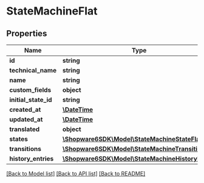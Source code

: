 # StateMachineFlat

## Properties
Name | Type | Description | Notes
------------ | ------------- | ------------- | -------------
**id** | **string** |  | [optional] 
**technical_name** | **string** |  | 
**name** | **string** |  | 
**custom_fields** | **object** |  | [optional] 
**initial_state_id** | **string** |  | [optional] 
**created_at** | [**\DateTime**](\DateTime.md) |  | 
**updated_at** | [**\DateTime**](\DateTime.md) |  | 
**translated** | **object** |  | [optional] 
**states** | [**\Shopware6SDK\Model\StateMachineStateFlat**](StateMachineStateFlat.md) |  | [optional] 
**transitions** | [**\Shopware6SDK\Model\StateMachineTransitionFlat**](StateMachineTransitionFlat.md) |  | [optional] 
**history_entries** | [**\Shopware6SDK\Model\StateMachineHistoryFlat**](StateMachineHistoryFlat.md) |  | [optional] 

[[Back to Model list]](../../README.md#documentation-for-models) [[Back to API list]](../../README.md#documentation-for-api-endpoints) [[Back to README]](../../README.md)

